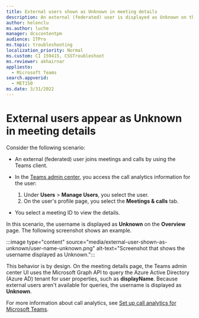 ```yaml
---
title: External users shown as Unknown in meeting details
description: An external (federated) user is displayed as Unknown on the Overview page of a Teams meeting or call. This behavior is by design.
author: helenclu
ms.author: luche
manager: dcscontentpm
audience: ITPro
ms.topic: troubleshooting
localization_priority: Normal
ms.custom: CI 159415, CSSTroubleshoot
ms.reviewer: akhairnar
appliesto: 
  - Microsoft Teams
search.appverid: 
  - MET150
ms.date: 3/31/2022
---
```

# External users appear as Unknown in meeting details

Consider the following scenario:

- An external (federated) user joins meetings and calls by using the Teams client.
- In the [Teams admin center](https://admin.teams.microsoft.com/), you access the call analytics information for the user:
  
     1. Under **Users** > **Manage Users**, you select the user.
     1. On the user's profile page, you select the **Meetings & calls** tab.
- You select a meeting ID to view the details.

In this scenario, the username is displayed as **Unknown** on the **Overview** page. The following screenshot shows an example.

:::image type="content" source="media/external-user-shown-as-unknown/user-name-unknown.png" alt-text="Screenshot that shows the username displayed as Unknown.":::

This behavior is by design. On the meeting details page, the Teams admin center UI uses the Microsoft Graph API to query the Azure Active Directory (Azure AD) tenant for user properties, such as **displayName**. Because external users aren't available for queries, the username is displayed as **Unknown**.

For more information about call analytics, see [Set up call analytics for Microsoft Teams](/microsoftteams/set-up-call-analytics).
